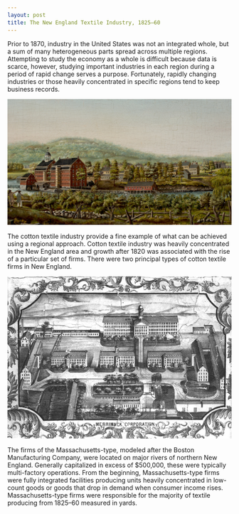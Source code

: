```yaml
---
layout: post
title: The New England Textile Industry, 1825–60
---
```

Prior to 1870, industry in the United States was not an integrated whole, but a sum of many heterogeneous parts spread across multiple regions. Attempting to study the economy as a whole is difficult because data is scarce, however, studying important industries in each region during a period of rapid change serves a purpose. Fortunately, rapidly changing industries or those heavily concentrated in specific regions tend to keep business records.

![boston](https://github.com/andronikmk/andronikmk.github.io/blob/master/img/boston_man.jpg)

The cotton textile industry provide a fine example of what can be achieved using a regional approach. Cotton textile industry was heavily concentrated in the New England area and growth after 1820 was associated with the rise of a particular set of firms. There were two principal types of cotton textile firms in New England.

![merrimack_mill](https://github.com/andronikmk/andronikmk.github.io/blob/master/img/Merrimack_Mills_1850.gif)

The firms of the Massachusetts-type, modeled after the Boston Manufacturing Company, were located on major rivers of northern New England. Generally capitalized in excess of $500,000, these were typically multi-factory operations. From the beginning, Massachusetts-type firms were fully integrated facilities producing units heavily concentrated in low-count goods or goods that drop in demand when consumer income rises. Massachusetts-type firms were responsible for the majority of textile producing from 1825–60 measured in yards.
